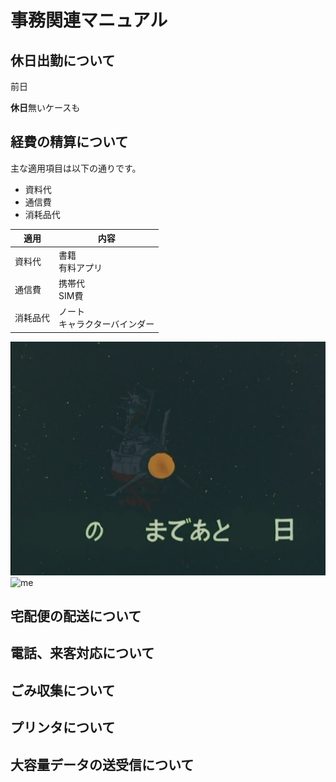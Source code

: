 # 事務関連マニュアル
## 休日出勤について
前日

**休日**無いケースも
## 経費の精算について
主な適用項目は以下の通りです。
-  資料代
- 通信費
- 消耗品代

|適用|内容
|---|--
|資料代|書籍<br>有料アプリ
|通信費|携帯代<br>SIM費
|消耗品代|ノート<br>キャラクターバインダー

![ヤマト](img/1.jpg)
![me](img/DSC_3859.jpg)
## 宅配便の配送について
## 電話、来客対応について
## ごみ収集について
## プリンタについて
## 大容量データの送受信について
